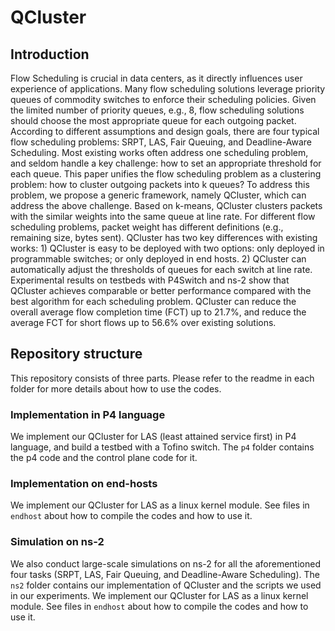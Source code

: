 # QCluster


## Introduction

Flow Scheduling is crucial in data centers, as it directly influences user experience of applications. Many flow scheduling solutions leverage priority queues of commodity switches to enforce their scheduling policies. Given the limited number of priority queues, e.g., 8, flow scheduling solutions should choose the most appropriate queue for each outgoing packet. According to different assumptions and design goals, there are four typical flow scheduling problems: SRPT, LAS, Fair Queuing, and Deadline-Aware Scheduling. Most existing works often address one scheduling problem, and seldom handle a key challenge: how to set an appropriate threshold for each queue. This paper unifies the flow scheduling problem as a clustering problem: how to cluster outgoing packets into k queues? To address this problem, we propose a generic framework, namely QCluster, which can address the above challenge. Based on k-means, QCluster clusters packets with the similar weights into the same queue at line rate. For different flow scheduling problems, packet weight has different definitions (e.g., remaining size, bytes sent). QCluster has two key differences with existing works: 1) QCluster is easy to be deployed with two options: only deployed in programmable switches; or only deployed in end hosts. 2) QCluster can automatically adjust the thresholds of queues for each switch at line rate. Experimental results on testbeds with P4Switch and ns-2 show that QCluster achieves comparable or better performance compared with the best algorithm for each scheduling problem. QCluster can reduce the overall average flow completion time (FCT) up to 21.7%, and reduce the average FCT for short flows up to 56.6% over existing solutions.

## Repository structure

This repository consists of three parts.
Please refer to the readme in each folder for more details about how to use the codes.

### Implementation in P4 language

We implement our QCluster for LAS (least attained service first) in P4 language, and build a testbed with a Tofino switch.
The `p4` folder contains the p4 code and the control plane code for it.

### Implementation on end-hosts

We implement our QCluster for LAS as a linux kernel module. See files in `endhost` about how to compile the codes and how to use it.

### Simulation on ns-2

We also conduct large-scale simulations on ns-2 for all the aforementioned four tasks (SRPT, LAS, Fair Queuing, and Deadline-Aware Scheduling). The `ns2` folder contains our implementation of QCluster and the scripts we used in our experiments.
We implement our QCluster for LAS as a linux kernel module. See files in `endhost` about how to compile the codes and how to use it.
